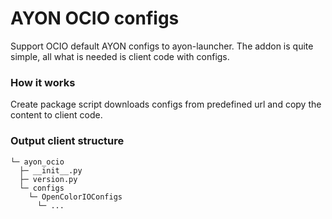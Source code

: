 # AYON OCIO configs
Support OCIO default AYON configs to ayon-launcher. The addon is quite simple, all what is needed is client code with configs.

### How it works
Create package script downloads configs from predefined url and copy the content to client code.


### Output client structure
```
└─ ayon_ocio
  ├─ __init__.py
  ├─ version.py
  └─ configs
    └─ OpenColorIOConfigs
      └─ ...
```
